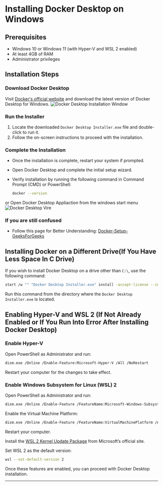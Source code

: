 # Installing Docker Desktop on Windows

## Prerequisites

- Windows 10 or Windows 11 (with Hyper-V and WSL 2 enabled)
- At least 4GB of RAM
- Administrator privileges

## Installation Steps

### Download Docker Desktop

Visit [Docker's official website](https://www.docker.com/) and download the latest version of Docker Desktop for Windows.
![Docker Desktop Installation Window](https://github.com/user-attachments/assets/bf4a4a2d-2956-48f9-9378-c404636b62d9)

### Run the Installer

1. Locate the downloaded `Docker Desktop Installer.exe` file and double-click to run it.
2. Follow the on-screen instructions to proceed with the installation.

### Complete the Installation

- Once the installation is complete, restart your system if prompted.
- Open Docker Desktop and complete the initial setup wizard.
- Verify installation by running the following command in Command Prompt (CMD) or PowerShell:
  
  ```sh
  docker --version
  ```
or Open Docker Desktop Appliaction from the windows start menu
![Docker Desktop Vire ](https://github.com/user-attachments/assets/0b3a5f3a-6229-4ef8-b210-e661247b6fd4)


### If you are still confused
- Follow this page for Better Understanding: [Docker-Setup-GeeksForGeeks](https://www.geeksforgeeks.org/how-to-install-docker-on-windows/)


## Installing Docker on a Different Drive(If You Have Less Space In C Drive)

If you wish to install Docker Desktop on a drive other than `C:\`, use the following command:

```sh
start /w "" "Docker Desktop Installer.exe" install -accept-license --installation-dir="D:\Docker\Docker" --wsl-default-data-root="D:\Docker\wsl" --windows-containers-default-data-root="D:\Docker"
```

Run this command from the directory where the `Docker Desktop Installer.exe` is located.

## Enabling Hyper-V and WSL 2 (If Not Already Enabled or If You Run Into Error After Installing Docker Desktop)

### Enable Hyper-V

Open PowerShell as Administrator and run:

```sh
dism.exe /Online /Enable-Feature:Microsoft-Hyper-V /All /NoRestart
```

Restart your computer for the changes to take effect.

### Enable Windows Subsystem for Linux (WSL) 2

Open PowerShell as Administrator and run:

```sh
dism.exe /Online /Enable-Feature /FeatureName:Microsoft-Windows-Subsystem-Linux /All /NoRestart
```

Enable the Virtual Machine Platform:

```sh
dism.exe /Online /Enable-Feature /FeatureName:VirtualMachinePlatform /All /NoRestart
```

Restart your computer.

Install the [WSL 2 Kernel Update Package](https://aka.ms/wsl2kernel) from Microsoft’s official site.

Set WSL 2 as the default version:

```sh
wsl --set-default-version 2
```

Once these features are enabled, you can proceed with Docker Desktop installation.

---
